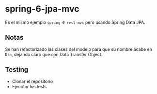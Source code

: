 # spring-6-jpa-mvc

Es el mismo ejemplo `spring-6-rest-mvc` pero usando Spring Data JPA.

## Notas

Se han refactorizado las clases del modelo para que su nombre acabe en `Dto`, dejando claro que son Data Transfer Object. 

## Testing

- Clonar el repositorio
- Ejecutar los tests